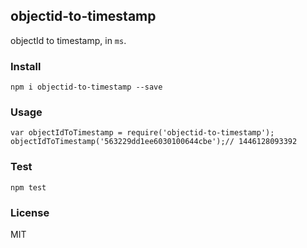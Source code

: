 ## objectid-to-timestamp

objectId to timestamp, in `ms`.

### Install

```
npm i objectid-to-timestamp --save
```

### Usage

```
var objectIdToTimestamp = require('objectid-to-timestamp');
objectIdToTimestamp('563229dd1ee6030100644cbe');// 1446128093392
```

### Test

```
npm test
```

### License

MIT